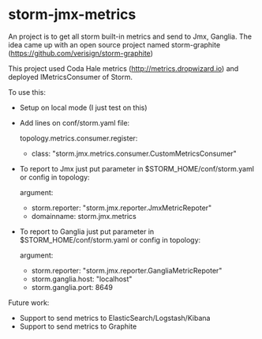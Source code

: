 # storm-jmx-metrics

An project is to get all storm built-in metrics and send to Jmx, Ganglia. The idea came up with an open source project named storm-graphite (https://github.com/verisign/storm-graphite)

This project used Coda Hale metrics (http://metrics.dropwizard.io) and deployed IMetricsConsumer of Storm.

To use this:
- Setup on local mode (I just test on this)
- Add lines on conf/storm.yaml file:

    topology.metrics.consumer.register:
    - class: "storm.jmx.metrics.consumer.CustomMetricsConsumer"
- To report to Jmx just put parameter in $STORM_HOME/conf/storm.yaml or config in topology:

    argument:
    - storm.reporter: "storm.jmx.reporter.JmxMetricRepoter"
    - domainname: storm.jmx.metrics
- To report to Ganglia just put parameter in $STORM_HOME/conf/storm.yaml or config in topology:

	argument:
    - storm.reporter: "storm.jmx.reporter.GangliaMetricRepoter"
    - storm.ganglia.host: "localhost"
    - storm.ganglia.port: 8649

Future work:
- Support to send metrics to ElasticSearch/Logstash/Kibana
- Support to send metrics to Graphite
